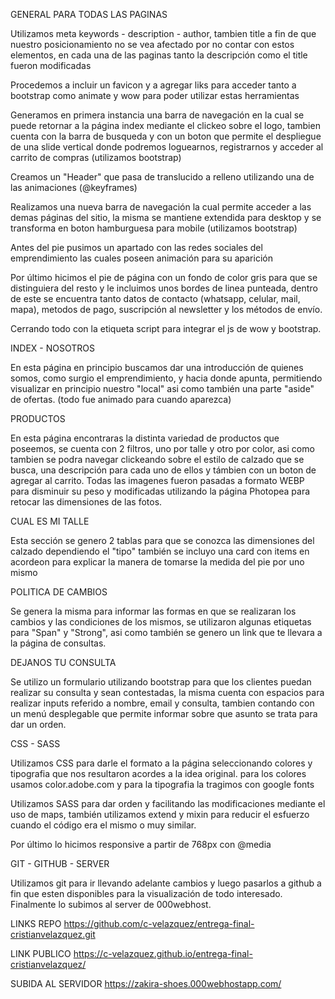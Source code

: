 GENERAL PARA TODAS LAS PAGINAS

Utilizamos meta keywords - description - author, tambien title a fin de que nuestro posicionamiento no se vea afectado por no contar con estos elementos,
en cada una de las paginas tanto la descripción como el title fueron modificadas

Procedemos a incluir un favicon y a agregar liks para acceder tanto a bootstrap como animate y wow para poder utilizar estas herramientas

Generamos en primera instancia una barra de navegación en la cual se puede retornar a la página index mediante el clickeo sobre el logo, tambien cuenta con la barra
de busqueda y con un boton que permite el despliegue de una slide vertical donde podremos loguearnos, registrarnos y acceder al carrito de compras (utilizamos bootstrap)

Creamos un "Header" que pasa de translucido a relleno utilizando una de las animaciones (@keyframes)

Realizamos una nueva barra de navegación la cual permite acceder a las demas páginas del sitio, la misma se mantiene extendida para desktop y se transforma en boton 
hamburguesa para mobile (utilizamos bootstrap)

Antes del pie pusimos un apartado con las redes sociales del emprendimiento las cuales poseen animación para su aparición 

Por último hicimos el pie de página con un fondo de color gris para que se distinguiera del resto y le incluimos unos bordes de linea punteada, dentro de este se encuentra
tanto datos de contacto (whatsapp, celular, mail, mapa), metodos de pago, suscripción al newsletter y los métodos de envío.

Cerrando todo con la etiqueta script para integrar el js de wow y bootstrap.

INDEX - NOSOTROS

En esta página en principio buscamos dar una introducción de quienes somos, como surgio el emprendimiento, y hacia donde apunta, permitiendo visualizar en principio
nuestro "local" asi como también una parte "aside" de ofertas. (todo fue animado para cuando aparezca) 

PRODUCTOS

En esta página encontraras la distinta variedad de productos que poseemos, se cuenta con 2 filtros, uno por talle y otro por color, asi como tambien se podra navegar clickeando
sobre el estilo de calzado que se busca, una descripción para cada uno de ellos y támbien con un boton de agregar al carrito. Todas las imagenes fueron pasadas a formato WEBP para disminuir su peso y modificadas utilizando la página Photopea para retocar las dimensiones de las fotos.

CUAL ES MI TALLE

Esta sección se genero 2 tablas para que se conozca las dimensiones del calzado dependiendo el "tipo" también se incluyo una card con items en acordeon para explicar la
manera de tomarse la medida del pie por uno mismo

POLITICA DE CAMBIOS

Se genera la misma para informar las formas en que se realizaran los cambios y las condiciones de los mismos, se utilizaron algunas etiquetas para "Span" y "Strong", asi como también
se genero un link que te llevara a la página de consultas.

DEJANOS TU CONSULTA

Se utilizo un formulario utilizando bootstrap para que los clientes puedan realizar su consulta y sean contestadas, la misma cuenta con espacios para realizar inputs referido
a nombre, email y consulta, tambien contando con un menú desplegable que permite informar sobre que asunto se trata para dar un orden.

CSS - SASS

Utilizamos CSS para darle el formato a la página seleccionando colores y tipografia que nos resultaron acordes a la idea original. para los colores usamos color.adobe.com
y para la tipografia la tragimos con google fonts

Utilizamos SASS para dar orden y facilitando las modificaciones mediante el uso de maps, también utilizamos extend y mixin para reducir el esfuerzo cuando el código era
el mismo o muy similar.

Por último lo hicimos responsive a partir de 768px con @media

GIT - GITHUB - SERVER

Utilizamos git para ir llevando adelante cambios y luego pasarlos a github a fin que esten disponibles para la visualización de todo interesado. Finalmente lo subimos al server de 000webhost.

LINKS REPO
https://github.com/c-velazquez/entrega-final-cristianvelazquez.git

LINK PUBLICO
https://c-velazquez.github.io/entrega-final-cristianvelazquez/

SUBIDA AL SERVIDOR
https://zakira-shoes.000webhostapp.com/
